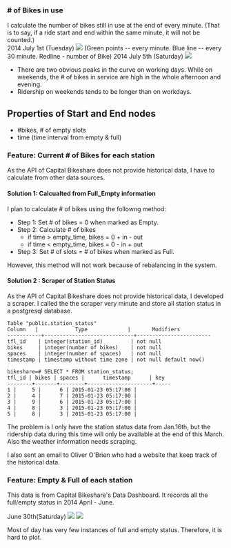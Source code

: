 ### # of Bikes in use
I calculate the number of bikes still in use at the end of every minute. (That is to say, if a ride start and end within the same minute, it will not be counted.)  
2014 July 1st (Tuesday)
![](https://googledrive.com/host/0B47woKFE0zXeZUN1Rkp2bTdneWs/inservicejune30.png)
(Green points -- every minute. Blue line -- every 30 minute. Redline - number of Bike)
2014 July 5th (Saturday)
![](https://googledrive.com/host/0B47woKFE0zXeZUN1Rkp2bTdneWs/inservicejuly5th.png)

* There are two obvious peaks in the curve on working days. While on weekends, the # of bikes in service are high in the whole afternoon and evening.
* Ridership on weekends tends to be longer than on workdays.

## Properties of Start and End nodes
* \#bikes, \# of empty slots
* time (time interval from empty & full)


### Feature: Current \# of Bikes for each station
As the API of Capital Bikeshare does not provide historical data, I have to calculate from other data sources.

#### Solution 1: Calcualted from Full_Empty information
I plan to calculate \# of bikes using the followng method:
* Step 1: Set \# of bikes = 0 when marked as Empty.
* Step 2: Calculate \# of bikes
  * if time > empty_time, bikes = 0 + in - out
  * if time < empty_time, bikes = 0 - in + out
* Step 3: Set \# of slots =  \# of bikes when marked as Full.

However, this method will not work because of rebalancing in the system.


#### Solution 2 : Scraper of Station Status
As the API of Capital Bikeshare does not provide historical data, I developed a scraper. I called the the scraper very minute and store all station status in a postgresql database.
```
Table "public.station_status"
Column   |            Type             |       Modifiers
-----------+-----------------------------+------------------------
tfl_id    | integer(station_id)         | not null
bikes     | integer(number of bikes)    | not null
spaces    | integer(number of spaces)   | not null
timestamp | timestamp without time zone | not null default now()
```
```
bikeshare=# SELECT * FROM station_status;
tfl_id | bikes | spaces |      timestamp      | key
--------+-------+--------+---------------------+-----
1 |     5 |      6 | 2015-01-23 05:17:00 |
2 |     4 |      7 | 2015-01-23 05:17:00 |
3 |     9 |      6 | 2015-01-23 05:17:00 |
4 |     8 |      3 | 2015-01-23 05:17:00 |
5 |     8 |      3 | 2015-01-23 05:17:00 |
```
The problem is I only have the station status data from Jan.16th, but the ridership data during this time will only be available at the end of this March. Also the weather information needs scraping.

I also sent an email to Oliver O'Brien who had a website that keep track of the historical data.

### Feature: Empty & Full of each station
This data is from Capital Bikeshare's Data Dashboard. It records all the full/empty status in 2014 April - June.

June 30th(Saturday)
![](https://googledrive.com/host/0B47woKFE0zXeZUN1Rkp2bTdneWs/fulljune30.png)
![](https://googledrive.com/host/0B47woKFE0zXeZUN1Rkp2bTdneWs/emptyjune30.png)

Most of day has very few instances of full and empty status. Therefore, it is hard to plot.
